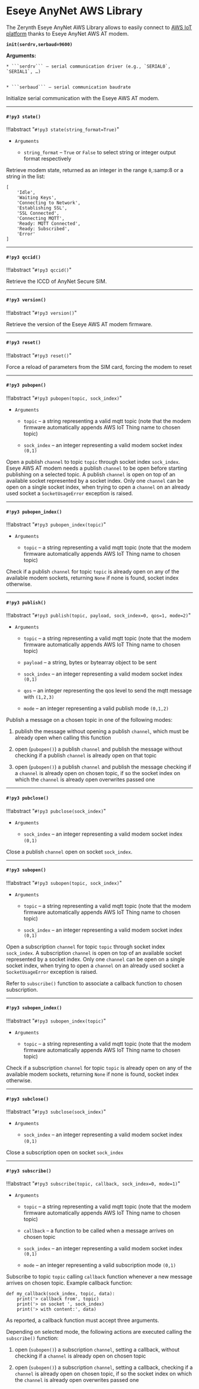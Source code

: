 # Eseye AnyNet AWS Library

The Zerynth Eseye AnyNet AWS Library allows to easily connect to [AWS IoT platform](https://aws.amazon.com/iot-platform/) thanks to Eseye AnyNet AWS AT modem.


**`init(serdrv,serbaud=9600)`**


**Arguments:**

    
    * ```serdrv``` – serial communication driver (e.g., `SERIAL0`, `SERIAL1`, …)


    * ```serbaud``` – serial communication baudrate


Initialize serial communication with the Eseye AWS AT modem.


---
#### `#!py3 state()`

!!!abstract "`#!py3 state(string_format=True)`"


* ```Arguments```

    
    * ```string_format``` – `True` or `False` to select string or integer output format respectively


Retrieve modem state, returned as an integer in the range `0`,:samp:8 or a string in the list:

```
[
    'Idle',
    'Waiting Keys',
    'Connecting to Network',
    'Establishing SSL',
    'SSL Connected',
    'Connecting MQTT',
    'Ready: MQTT Connected',
    'Ready: Subscribed',
    'Error'
]
```


---
#### `#!py3 qccid()`

!!!abstract "`#!py3 qccid()`"

Retrieve the ICCD of AnyNet Secure SIM.


---
#### `#!py3 version()`

!!!abstract "`#!py3 version()`"

Retrieve the version of the Eseye AWS AT modem firmware.


---
#### `#!py3 reset()`

!!!abstract "`#!py3 reset()`"

Force a reload of parameters from the SIM card, forcing the modem to reset


---
#### `#!py3 pubopen()`

!!!abstract "`#!py3 pubopen(topic, sock_index)`"


* ```Arguments```

    
    * ```topic``` – a string representing a valid mqtt topic (note that the modem firmware automatically appends AWS IoT Thing name to chosen topic)


    * ```sock_index``` – an integer representing a valid modem socket index `(0,1)`


Open a publish ```channel``` to topic `topic` through socket index `sock_index`.
Eseye AWS AT modem needs a publish ```channel``` to be open before starting publishing on a selected topic.
A publish ```channel``` is open on top of an available socket represented by a socket index.
Only one ```channel``` can be open on a single socket index, when trying to open a ```channel``` on an already used socket a `SocketUsageError` exception is raised.


---
#### `#!py3 pubopen_index()`

!!!abstract "`#!py3 pubopen_index(topic)`"


* ```Arguments```

    
    * ```topic``` – a string representing a valid mqtt topic (note that the modem firmware automatically appends AWS IoT Thing name to chosen topic)


Check if a publish ```channel``` for topic `topic` is already open on any of the available modem sockets, returning `None` if none is found, socket index otherwise.


---
#### `#!py3 publish()`

!!!abstract "`#!py3 publish(topic, payload, sock_index=0, qos=1, mode=2)`"


* ```Arguments```

    
    * ```topic``` – a string representing a valid mqtt topic (note that the modem firmware automatically appends AWS IoT Thing name to chosen topic)


    * ```payload``` – a string, bytes or bytearray object to be sent


    * ```sock_index``` – an integer representing a valid modem socket index `(0,1)`


    * ```qos``` – an integer representing the qos level to send the mqtt message with `(1,2,3)`


    * ```mode``` – an integer representing a valid publish mode `(0,1,2)`


Publish a message on a chosen topic in one of the following modes:


1. publish the message without opening a publish ```channel```, which must be already open when calling this function


2. open (`pubopen()`) a publish ```channel``` and publish the message without checking if a publish ```channel``` is already open on that topic


3. open (`pubopen()`) a publish ```channel``` and publish the message checking if a ```channel``` is already open on chosen topic, if so the socket index on which the ```channel``` is already open overwrites passed one


---
#### `#!py3 pubclose()`

!!!abstract "`#!py3 pubclose(sock_index)`"


* ```Arguments```

    
    * ```sock_index``` – an integer representing a valid modem socket index `(0,1)`


Close a publish ```channel``` open on socket `sock_index`.


---
#### `#!py3 subopen()`

!!!abstract "`#!py3 subopen(topic, sock_index)`"


* ```Arguments```

    
    * ```topic``` – a string representing a valid mqtt topic (note that the modem firmware automatically appends AWS IoT Thing name to chosen topic)


    * ```sock_index``` – an integer representing a valid modem socket index `(0,1)`


Open a subscription ```channel``` for topic `topic` through socket index `sock_index`.
A subscription ```channel``` is open on top of an available socket represented by a socket index.
Only one ```channel``` can be open on a single socket index, when trying to open a ```channel``` on an already used socket a `SocketUsageError` exception is raised.

Refer to `subscribe()` function to associate a callback function to chosen subscription.


---
#### `#!py3 subopen_index()`

!!!abstract "`#!py3 subopen_index(topic)`"


* ```Arguments```

    
    * ```topic``` – a string representing a valid mqtt topic (note that the modem firmware automatically appends AWS IoT Thing name to chosen topic)


Check if a subscription ```channel``` for topic `topic` is already open on any of the available modem sockets, returning `None` if none is found, socket index otherwise.


---
#### `#!py3 subclose()`

!!!abstract "`#!py3 subclose(sock_index)`"


* ```Arguments```

    
    * ```sock_index``` – an integer representing a valid modem socket index `(0,1)`


Close a subscription open on socket `sock_index`


---
#### `#!py3 subscribe()`

!!!abstract "`#!py3 subscribe(topic, callback, sock_index=0, mode=1)`"


* ```Arguments```

    
    * ```topic``` – a string representing a valid mqtt topic (note that the modem firmware automatically appends AWS IoT Thing name to chosen topic)


    * ```callback``` – a function to be called when a message arrives on chosen topic


    * ```sock_index``` – an integer representing a valid modem socket index `(0,1)`


    * ```mode``` – an integer representing a valid subscription mode `(0,1)`


Subscribe to topic `topic` calling `callback` function whenever a new message arrives on chosen topic.
Example callback function:

```
def my_callback(sock_index, topic, data):
    print('> callback from', topic)
    print('> on socket ', sock_index)
    print('> with content:', data)
```

As reported, a callback function must accept three arguments.

Depending on selected mode, the following actions are executed calling the `subscribe()` function:


1. open (`subopen()`) a subscription ```channel```, setting a callback, without checking if a ```channel``` is already open on chosen topic


2. open (`subopen()`) a subscription ```channel```, setting a callback, checking if a ```channel``` is already open on chosen topic, if so the socket index on which the ```channel``` is already open overwrites passed one
<!--stackedit_data:
eyJoaXN0b3J5IjpbMTc2MDU2NzY4N119
-->